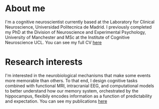 
# About me
I'm a cognitive neuroscientist currently based at the Laboratory for Clinical Neuroscience, Universidad Politecnica de Madrid.
I previously completed my PhD at the Division of Neuroscience and Experimental Psychology, University of Manchester and MSc at the Institute of Cognitive Neuroscience UCL. You can see my full CV [here](frdarya.github.io/CV)

# Research interests
I'm interested in the neurobiological mechanisms that make some events more memorable than others. To that end, I design cognitive tasks combined with functional MRI, intracranial EEG, and computational models to better understand how our memory system, orchestrated by the hippocampus, flexibily encodes information as a function of predictability and expectation. You can see my publications [here](frdarya.github.io/Publications)
